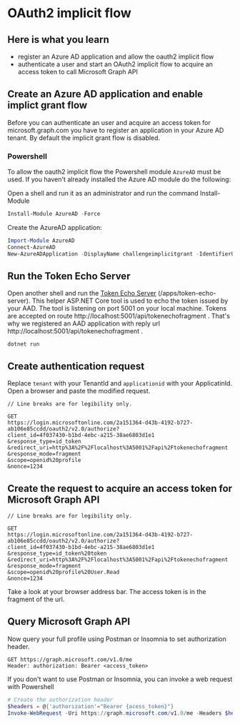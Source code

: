 # OAuth2 implicit flow

## Here is what you learn

- register an Azure AD application and allow the oauth2 implicit flow
- authenticate a user and start an OAuth2 implicit flow to acquire an access token to call Microsoft Graph API

## Create an Azure AD application and enable implict grant flow

Before you can authenticate an user and acquire an access token for microsoft.graph.com you have to register an application in your Azure AD tenant. By default the implicit grant flow is disabled.

### Powershell

To allow the oauth2 implicit flow the Powershell module ```AzureAD``` must be used. If you haven't already installed the Azure AD module do the following:

Open a shell and run it as an administrator and run the command Install-Module

```Powershell
Install-Module AzureAD -Force
```

Create the AzureAD application:

``` Powershell
Import-Module AzureAD
Connect-AzureAD
New-AzureADApplication -DisplayName challengeimplicitgrant -IdentifierUris https://challengeimplicitgrantflow -ReplyUrls http://localhost:5001/api/tokenechofragment -Oauth2AllowImplicitFlow $true
```

## Run the Token Echo Server

Open another shell and run the [Token Echo Server](apps/token-echo-server) (/apps/token-echo-server).
This helper ASP.NET Core tool is used to echo the token issued by your AAD. The tool is listening on port 5001 on your local machine. Tokens are accepted on route http://localhost:5001/api/tokenechofragment . That's why we registered an AAD application with reply url http://localhost:5001/api/tokenechofragment .

```
dotnet run
```

## Create authentication request

Replace ```tenant``` with your TenantId and ```applicationid``` with your ApplicatinId. Open a browser and paste the modified request.

```
// Line breaks are for legibility only.

GET
https://login.microsoftonline.com/2a151364-d43b-4192-b727-ab106e85ccdd/oauth2/v2.0/authorize?
client_id=4f037430-b1bd-4ebc-a215-38ae6803d1e1
&response_type=id_token
&redirect_uri=http%3A%2F%2Flocalhost%3A5001%2Fapi%2Ftokenechofragment
&response_mode=fragment
&scope=openid%20profile
&nonce=1234
```

## Create the request to acquire an access token for Microsoft Graph API

```
// Line breaks are for legibility only.

GET
https://login.microsoftonline.com/2a151364-d43b-4192-b727-ab106e85ccdd/oauth2/v2.0/authorize?
client_id=4f037430-b1bd-4ebc-a215-38ae6803d1e1
&response_type=id_token%20token
&redirect_uri=http%3A%2F%2Flocalhost%3A5001%2Fapi%2Ftokenechofragment
&response_mode=fragment
&scope=openid%20profile%20User.Read
&nonce=1234
```

Take a look at your browser address bar. The access token is in the fragment of the url.

## Query Microsoft Graph API

Now query your full profile using Postman or Insomnia to set authorization header.

```HTTP
GET https://graph.microsoft.com/v1.0/me
Header: authorization: Bearer <access_token>
```

If you don't want to use Postman or Insomnia, you can invoke a web request with Powershell

```Powershell
# Create the authorization header
$headers = @{'authorization'="Bearer {acess_token}"}
Invoke-WebRequest -Uri https://graph.microsoft.com/v1.0/me -Headers $headers -Method Get